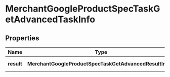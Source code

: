 # MerchantGoogleProductSpecTaskGetAdvancedTaskInfo

## Properties

| Name | Type | Description | Notes |
|------------ | ------------- | ------------- | -------------|
**result** | **MerchantGoogleProductSpecTaskGetAdvancedResultInfo[]** | array of results |[optional]|